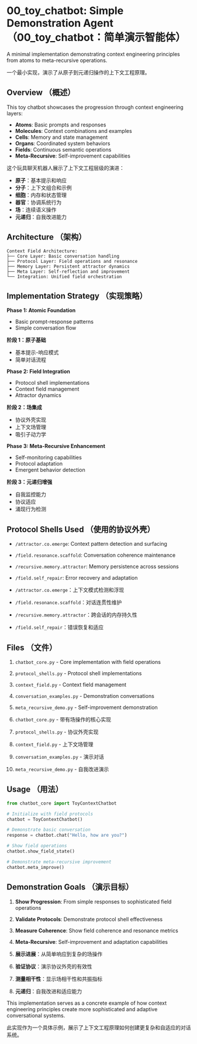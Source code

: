 # 00_toy_chatbot: Simple Demonstration Agent （00_toy_chatbot：简单演示智能体）

A minimal implementation demonstrating context engineering principles from atoms to meta-recursive operations.

一个最小实现，演示了从原子到元递归操作的上下文工程原理。

## Overview （概述）

This toy chatbot showcases the progression through context engineering layers:
- **Atoms**: Basic prompts and responses
- **Molecules**: Context combinations and examples  
- **Cells**: Memory and state management
- **Organs**: Coordinated system behaviors
- **Fields**: Continuous semantic operations
- **Meta-Recursive**: Self-improvement capabilities

这个玩具聊天机器人展示了上下文工程层级的演进：
- **原子**：基本提示和响应
- **分子**：上下文组合和示例
- **细胞**：内存和状态管理
- **器官**：协调系统行为
- **场**：连续语义操作
- **元递归**：自我改进能力

## Architecture （架构）

```
Context Field Architecture:
├── Core Layer: Basic conversation handling
├── Protocol Layer: Field operations and resonance
├── Memory Layer: Persistent attractor dynamics
├── Meta Layer: Self-reflection and improvement
└── Integration: Unified field orchestration
```

## Implementation Strategy （实现策略）

**Phase 1: Atomic Foundation**
- Basic prompt-response patterns
- Simple conversation flow

**阶段 1：原子基础**
- 基本提示-响应模式
- 简单对话流程

**Phase 2: Field Integration** 
- Protocol shell implementations
- Context field management
- Attractor dynamics

**阶段 2：场集成**
- 协议外壳实现
- 上下文场管理
- 吸引子动力学

**Phase 3: Meta-Recursive Enhancement**
- Self-monitoring capabilities
- Protocol adaptation
- Emergent behavior detection

**阶段 3：元递归增强**
- 自我监控能力
- 协议适应
- 涌现行为检测

## Protocol Shells Used （使用的协议外壳）

- `/attractor.co.emerge`: Context pattern detection and surfacing
- `/field.resonance.scaffold`: Conversation coherence maintenance  
- `/recursive.memory.attractor`: Memory persistence across sessions
- `/field.self_repair`: Error recovery and adaptation

- `/attractor.co.emerge`：上下文模式检测和浮现
- `/field.resonance.scaffold`：对话连贯性维护
- `/recursive.memory.attractor`：跨会话的内存持久性
- `/field.self_repair`：错误恢复和适应

## Files （文件）

1. `chatbot_core.py` - Core implementation with field operations
2. `protocol_shells.py` - Protocol shell implementations
3. `context_field.py` - Context field management
4. `conversation_examples.py` - Demonstration conversations
5. `meta_recursive_demo.py` - Self-improvement demonstration

1. `chatbot_core.py` - 带有场操作的核心实现
2. `protocol_shells.py` - 协议外壳实现
3. `context_field.py` - 上下文场管理
4. `conversation_examples.py` - 演示对话
5. `meta_recursive_demo.py` - 自我改进演示

## Usage （用法）

```python
from chatbot_core import ToyContextChatbot

# Initialize with field protocols
chatbot = ToyContextChatbot()

# Demonstrate basic conversation
response = chatbot.chat("Hello, how are you?")

# Show field operations
chatbot.show_field_state()

# Demonstrate meta-recursive improvement
chatbot.meta_improve()
```

## Demonstration Goals （演示目标）

1. **Show Progression**: From simple responses to sophisticated field operations
2. **Validate Protocols**: Demonstrate protocol shell effectiveness
3. **Measure Coherence**: Show field coherence and resonance metrics
4. **Meta-Recursive**: Self-improvement and adaptation capabilities

1. **展示进展**：从简单响应到复杂的场操作
2. **验证协议**：演示协议外壳的有效性
3. **测量相干性**：显示场相干性和共振指标
4. **元递归**：自我改进和适应能力

This implementation serves as a concrete example of how context engineering principles create more sophisticated and adaptive conversational systems.

此实现作为一个具体示例，展示了上下文工程原理如何创建更复杂和自适应的对话系统。